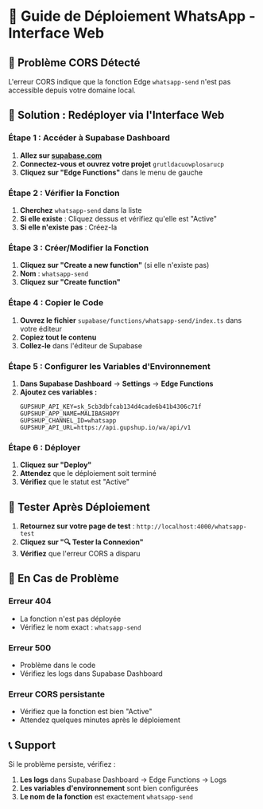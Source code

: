 # 🚀 Guide de Déploiement WhatsApp - Interface Web

## 🎯 **Problème CORS Détecté**

L'erreur CORS indique que la fonction Edge `whatsapp-send` n'est pas accessible depuis votre domaine local.

## 🔧 **Solution : Redéployer via l'Interface Web**

### **Étape 1 : Accéder à Supabase Dashboard**
1. **Allez sur [supabase.com](https://supabase.com)**
2. **Connectez-vous et ouvrez votre projet** `grutldacuowplosarucp`
3. **Cliquez sur "Edge Functions"** dans le menu de gauche

### **Étape 2 : Vérifier la Fonction**
1. **Cherchez** `whatsapp-send` dans la liste
2. **Si elle existe** : Cliquez dessus et vérifiez qu'elle est "Active"
3. **Si elle n'existe pas** : Créez-la

### **Étape 3 : Créer/Modifier la Fonction**
1. **Cliquez sur "Create a new function"** (si elle n'existe pas)
2. **Nom** : `whatsapp-send`
3. **Cliquez sur "Create function"**

### **Étape 4 : Copier le Code**
1. **Ouvrez le fichier** `supabase/functions/whatsapp-send/index.ts` dans votre éditeur
2. **Copiez tout le contenu**
3. **Collez-le** dans l'éditeur de Supabase

### **Étape 5 : Configurer les Variables d'Environnement**
1. **Dans Supabase Dashboard** → **Settings** → **Edge Functions**
2. **Ajoutez ces variables :**
   ```
   GUPSHUP_API_KEY=sk_5cb3dbfcab134d4cade6b41b4306c71f
   GUPSHUP_APP_NAME=MALIBASHOPY
   GUPSHUP_CHANNEL_ID=whatsapp
   GUPSHUP_API_URL=https://api.gupshup.io/wa/api/v1
   ```

### **Étape 6 : Déployer**
1. **Cliquez sur "Deploy"**
2. **Attendez** que le déploiement soit terminé
3. **Vérifiez** que le statut est "Active"

## 🧪 **Tester Après Déploiement**

1. **Retournez sur votre page de test** : `http://localhost:4000/whatsapp-test`
2. **Cliquez sur "🔍 Tester la Connexion"**
3. **Vérifiez** que l'erreur CORS a disparu

## 🚨 **En Cas de Problème**

### **Erreur 404**
- La fonction n'est pas déployée
- Vérifiez le nom exact : `whatsapp-send`

### **Erreur 500**
- Problème dans le code
- Vérifiez les logs dans Supabase Dashboard

### **Erreur CORS persistante**
- Vérifiez que la fonction est bien "Active"
- Attendez quelques minutes après le déploiement

## 📞 **Support**

Si le problème persiste, vérifiez :
1. **Les logs** dans Supabase Dashboard → Edge Functions → Logs
2. **Les variables d'environnement** sont bien configurées
3. **Le nom de la fonction** est exactement `whatsapp-send`
